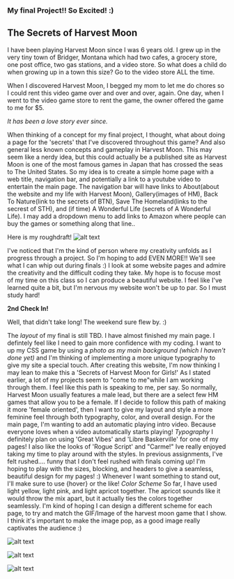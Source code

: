 ### My final Project!! So Excited! :)

## The Secrets of Harvest Moon


I have been playing Harvest Moon since I was 6 years old. I grew up in the very tiny town of Bridger, Montana which had two cafes, a grocery store, one post office, two gas stations, and a video store. So what does a child do when growing up in a town this size? Go to the video store ALL the time.

When I discovered Harvest Moon, I begged my mom to let me do chores so I could rent this video game over and over and over, again. One day, when I went to the video game store to rent the game, the owner offered the game to me for $5.

*It has been a love story ever since.*

When thinking of a concept for my final project, I thought, what about doing a page for the 'secrets' that I've discovered throughout this game? And also general less known concepts and gameplay in Harvest Moon. This may seem like a nerdy idea, but this could actually be a published site as Harvest Moon is one of the most famous games in Japan that has crossed the seas to The United States.
So my idea is to create a simple home page with a web title, navigation bar, and potentially a link to a youtube video to entertain the main page. The navigation bar will have links to About(about the website and my life with Harvest Moon), Gallery(images of HM), Back To Nature(link to the secrets of BTN), Save The Homeland(links to the secrest of STH), and (if time) A Wonderful Life (secrets of A Wonderful Life). I may add a dropdown menu to add links to Amazon where people can buy the games or something along that line..


Here is my roughdraft! ![alt text](http://i349.photobucket.com/albums/q369/EllenMKayy/IMG_1035_zpsxuk69wzo.jpg)

I've noticed that I'm the kind of person where my creativity unfolds as I progress through a project. So I'm hoping to add EVEN MORE!! We'll see what I can whip out during finals :) I look at some website pages and admire the creativity and the difficult coding they take. My hope is to focuse most of my time on this class so I can produce a beautiful website. I feel like I've learned quite a bit, but I'm nervous my website won't be up to par. So I must study hard!


**2nd Check In!**


Well, that didn't take long! The weekend sure flew by. :)


The *layout* of my final is still TBD. I have almost finished my main page. I defintely feel like I need to gain more confidence with my coding. I want to up my CSS game by using a *photo as my main background (which I haven't done yet)* and I'm thinking of implementing a more unique typography to give my site a special touch. After creating this website, I'm now thinking I may lean to make this a 'Secrets of Harvest Moon for Girls!' As I stated earlier, a lot of my projects seem to "come to me"while I am working through them. I feel like this path is speaking to me, per say. So normally, Harvest Moon usually features a male lead, but there are a select few HM games that allow you to be a female. If I decide to follow this path of making it more 'female oriented', then I want to give my layout and style a more feminine feel through both typography, color, and overall design.
For the main page, I'm wanting to add an automatic playing intro video. Because everyone loves when a video automatically starts playing!
*Typography* I definitely plan on using 'Great Vibes' and 'Libre Baskerville' for one of my pages! I also like the looks of 'Rogue Script' and "Carme!" Ive really enjoyed taking my time to play around with the styles. In previous assignments, I've felt rushed.... funny that I don't feel rushed with finals coming up! I'm hoping to play with the sizes, blocking, and headers to give a seamless, beautiful design for my pages! :) Whenever I want something to stand out, I'll make sure to use {hover} or the like!
*Color Scheme* So far, I have used light yellow, light pink, and light apricot together. The apricot sounds like it would throw the mix apart, but it actually ties the colors together seamlessly. I'm kind of hoping I can design a different scheme for each page, to try and match the GIF/Image of the harvest moon game that I show. I think it's important to make the image pop, as a good image really captivates the audience :)


![alt text](http://i349.photobucket.com/albums/q369/EllenMKayy/Gallery_zpsooox0bgp.jpg)

![alt text](http://i349.photobucket.com/albums/q369/EllenMKayy/EllenContactPAge_zpsnw9ydu3e.jpg)

![alt text](http://i349.photobucket.com/albums/q369/EllenMKayy/BTN_zpsllqdwtuj.jpg)
